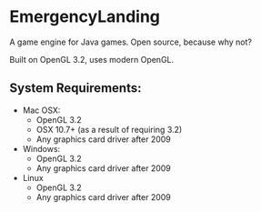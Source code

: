 EmergencyLanding
================
A game engine for Java games. Open source, because why not?

Built on OpenGL 3.2, uses modern OpenGL.

System Requirements:
----
* Mac OSX:
    * OpenGL 3.2
    * OSX 10.7+ (as a result of requiring 3.2)
    * Any graphics card driver after 2009
* Windows:
    * OpenGL 3.2
    * Any graphics card driver after 2009
* Linux
    * OpenGL 3.2
    * Any graphics card driver after 2009
